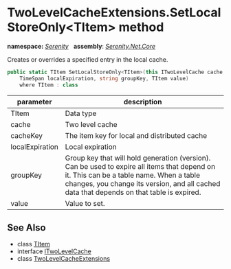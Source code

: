 # TwoLevelCacheExtensions.SetLocalStoreOnly&lt;TItem&gt; method
**namespace:** *[Serenity](../../README.md#serenity-namespace)*   **assembly**: *[Serenity.Net.Core](../../README.md)*

Creates or overrides a specified entry in the local cache.

```csharp
public static TItem SetLocalStoreOnly<TItem>(this ITwoLevelCache cache, string cacheKey, 
    TimeSpan localExpiration, string groupKey, TItem value)
    where TItem : class
```

| parameter | description |
| --- | --- |
| TItem | Data type |
| cache | Two level cache |
| cacheKey | The item key for local and distributed cache |
| localExpiration | Local expiration |
| groupKey | Group key that will hold generation (version). Can be used to expire all items that depend on it. This can be a table name. When a table changes, you change its version, and all cached data that depends on that table is expired. |
| value | Value to set. |

## See Also

* class [TItem](../Serenity.Net.Core/../TwoLevelCacheExtensions.TItem.md)
* interface [ITwoLevelCache](../../Serenity.Abstractions/ITwoLevelCache.md)
* class [TwoLevelCacheExtensions](../TwoLevelCacheExtensions.md)